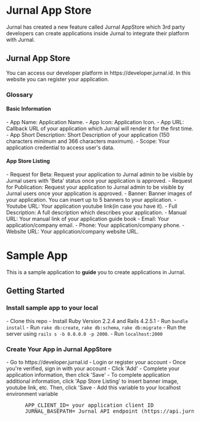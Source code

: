 # Jurnal App Store
Jurnal has created a new feature called Jurnal AppStore which 3rd party developers can create applications inside Jurnal to integrate their platform with Jurnal.

<h2>Jurnal App Store</h2>
You can access our developer platform in https://developer.jurnal.id. In this website you can register your application.
<h3>Glossary</h3>

<h4>Basic Information</h4>
  - App Name: Application Name.
  - App Icon: Application Icon.
  - App URL: Callback URL of your application which Jurnal will render it for the first time.
  - App Short Description: Short Description of your application (150 characters minimum and 366 characters maximum).
  - Scope: Your application credential to access user's data.
  
<h4>App Store Listing</h4>
  - Request for Beta: Request your application to Jurnal admin to be visible by Jurnal users with 'Beta' status once your application is approved.   
  - Request for Publication: Request your application to Jurnal admin to be visible by Jurnal users once your application is approved.
  - Banner: Banner images of your application. You can insert up to 5 banners to your application.
  - Youtube URL: Your application youtube link(in case you have it).
  - Full Description: A full description which describes your application.
  - Manual URL: Your manual link of your application guide book
  - Email: Your application/company email.
  - Phone: Your application/company phone.
  - Website URL: Your application/company website URL.

# Sample App
This is a sample application to <strong>guide</strong> you to create applications in Jurnal. 

<h2>Getting Started</h2>

<h3>Install sample app to your local</h3>
  - Clone this repo
  - Install Ruby Version 2.2.4 and Rails 4.2.5.1
  - Run <code>bundle install</code>
  - Run <code>rake db:create</code>, <code>rake db:schema</code>, <code>rake db:migrate</code>
  - Run the server using <code>rails s -b 0.0.0.0 -p 2000</code>.
  - Run <code>localhost:2000</code>
  
<h3>Create Your App in Jurnal AppStore</h3>
  - Go to <link>https://developer.jurnal.id</link>
  - Login or register your account
  - Once you're verified, sign in with your account
  - Click 'Add'
  - Complete your application information, then click 'Save'
  - To complete application additional information, click 'App Store Listing' to insert banner image, youtube link, etc. Then, click      'Save
  - Add this variable to your localhost environment variable<br>
    <pre>
      APP_CLIENT_ID= your application client ID
      JURNAL_BASEPATH= Jurnal API endpoint (https://api.jurnal.id for my.jurnal.id or https://sandbox-api.jurnal.id for sandbox.jurnal.id)
    </pre>


